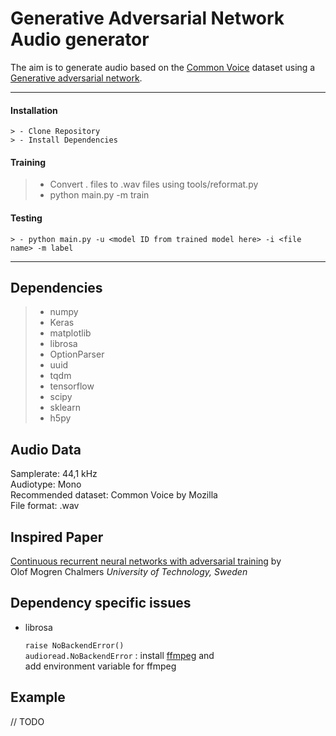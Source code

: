 Generative Adversarial Network Audio generator
===================

The aim is to generate audio based on the [Common Voice](https://voice.mozilla.org/en/data) dataset using a
[Generative adversarial network](https://en.wikipedia.org/wiki/Generative_adversarial_network).

----------

#### <i class="icon-down-big"></i> Installation

	> - Clone Repository
	> - Install Dependencies

#### <i class="icon-ccw"></i> Training
  > - Convert .<format> files to .wav files using tools/reformat.py <br>
  > - python main.py -m train

#### <i class="icon-right-big"></i> Testing

	> - python main.py -u <model ID from trained model here> -i <file name> -m label


----------

Dependencies
-------------------

> - numpy
> - Keras
> - matplotlib
> - librosa
> - OptionParser
> - uuid
> - tqdm
> - tensorflow
> - scipy
> - sklearn 
> - h5py

Audio Data
-------------------

Samplerate: 44,1 kHz <br>
Audiotype: Mono <br>
Recommended dataset: Common Voice by Mozilla<br>
File format: .wav

Inspired Paper
-------------------

[Continuous recurrent neural networks with adversarial training](https://arxiv.org/pdf/1611.09904.pdf) by <br>
Olof Mogren Chalmers *University of Technology, Sweden*

Dependency specific issues
-------------------

 - librosa

	`raise NoBackendError() ` <br>
    `audioread.NoBackendError` :
    install [ffmpeg](https://ffmpeg.zeranoe.com/builds/) and <br>
    add environment variable for ffmpeg

Example
-------------------
// TODO
